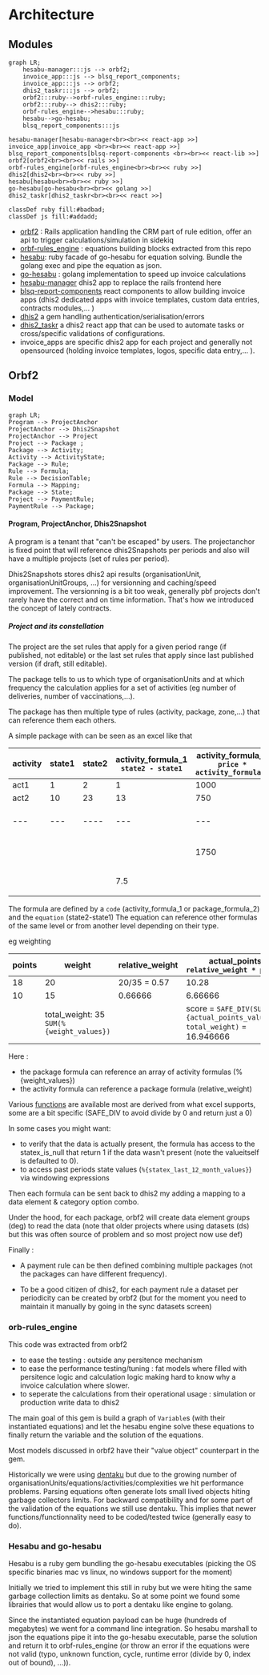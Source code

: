 # Architecture

## Modules

```mermaid
graph LR;
    hesabu-manager:::js --> orbf2;
    invoice_app:::js --> blsq_report_components;
    invoice_app:::js --> orbf2;
    dhis2_taskr:::js --> orbf2;
    orbf2:::ruby-->orbf-rules_engine:::ruby;
    orbf2:::ruby--> dhis2:::ruby;
    orbf-rules_engine-->hesabu:::ruby;
    hesabu-->go-hesabu;
    blsq_report_components:::js

hesabu-manager[hesabu-manager<br><br><< react-app >>]
invoice_app[invoice_app <br><br><< react-app >>]
blsq_report_components[blsq-report-components <br><br><< react-lib >>]
orbf2[orbf2<br><br><< rails >>]
orbf-rules_engine[orbf-rules_engine<br><br><< ruby >>]
dhis2[dhis2<br><br><< ruby >>]
hesabu[hesabu<br><br><< ruby >>]
go-hesabu[go-hesabu<br><br><< golang >>]
dhis2_taskr[dhis2_taskr<br><br><< react >>]

classDef ruby fill:#badbad;
classDef js fill:#addadd;
```

* [orbf2](https://github.com/BLSQ/orbf2) : Rails application handling the CRM part of rule edition, offer an api to trigger calculations/simulation in sidekiq
* [orbf-rules_engine](https://github.com/BLSQ/orbf-rules_engine/) : equations building blocks extracted from this repo
* [hesabu](https://github.com/BLSQ/hesabu): ruby facade of go-hesabu for equation solving. Bundle the golang exec and pipe the equation as json.
* [go-hesabu](https://github.com/BLSQ/go-hesabu) : golang implementation to speed up invoice calculations
* [hesabu-manager](https://github.com/BLSQ/hesabu-manager) dhis2 app to replace the rails frontend here
* [blsq-report-components](https://github.com/BLSQ/blsq-report-components) react components to allow building invoice apps (dhis2 dedicated apps with invoice templates, custom data entries, contracts modules,... )
* [dhis2](https://github.com/BLSQ/dhis2) a gem handling authentication/serialisation/errors
* [dhis2_taskr](https://github.com/BLSQ/dhis2-taskr) a dhis2 react app that can be used to automate tasks or cross/specific validations of configurations.
* invoice_apps are specific dhis2 app for each project and generally not opensourced (holding invoice templates, logos, specific data entry,... ).

## Orbf2


### Model


```mermaid
graph LR;
Program --> ProjectAnchor
ProjectAnchor --> Dhis2Snapshot
ProjectAnchor --> Project
Project --> Package ;
Package --> Activity;
Activity --> ActivityState;
Package --> Rule;
Rule --> Formula;
Rule --> DecisionTable;
Formula --> Mapping;
Package --> State;
Project --> PaymentRule;
PaymentRule --> Package;

```

#### Program, ProjectAnchor, Dhis2Snapshot 

A program is a tenant that "can't be escaped" by users. The projectanchor is fixed point that will reference dhis2Snapshots per periods and also will have a multiple projects (set of rules per period).

Dhis2Snapshots stores dhis2 api results (organisationUnit, organisationUnitGroups, ...) for versionning and caching/speed improvement. The versionning is a bit too weak, generally pbf projects don't rarely have the correct and on time information. That's how we introduced the concept of lately contracts.

##### Project and its constellation

The project are the set rules that apply for a given period range (if published, not editable) or the last set rules that apply since last published version (if draft, still editable).

The package tells to us to which type of organisationUnits and at which frequency the calculation applies for a set of activities (eg number of deliveries, number of vaccinations,...). 

The package has then multiple type of rules (activity, package, zone,...) that can reference them each others.

A simple package with can be seen as an excel like that

| activity | state1 | state2 | activity_formula_1 <br>`state2 - state1` | activity_formula_2 <br>`price * activity_formula_1` | package formula  |
| -------- | -------|------- | ---------------    | ---------------      | ---------------- |
| act1     | 1      |  2     | 1                  |  1000                |
| act2     | 10     | 23     | 13                 |  750                 |
| ---      | ---    | ----    | ---                |  --- | ---------------------------------------------                 | 
|          |        |        |                    |  1750                | package_formula_1 `SUM(%{activity_formula_2})`
|          |        |        | 7.5                |                      | package_formula_2 `AVERAGE(%{activity_formula_1})`

The formula are defined by a `code` (activity_formula_1 or package_formula_2) and the `equation` (state2-state1)
The equation can reference other formulas of the same level or from another level depending on their type.

eg weighting

| points | weight  | relative_weight | actual_points `relative_weight * points`
| ------ | ------  | --------------- | --------------
|    18  |    20   |   20/35 = 0.57  | 10.28 
|    10  |    15   |   0.66666       | 6.66666
|        | total_weight: 35 `SUM(%{weight_values})` | | score = `SAFE_DIV(SUM(%{actual_points_values}), total_weight)` = 16.946666

Here : 
- the package formula can reference an array of activity formulas (%{weight_values})
- the activity formula can reference a package formula (relative_weight)


Various [functions](https://github.com/BLSQ/go-hesabu/blob/master/hesabu/registry.go#L26) are available most are derived from what excel supports, some are a bit specific (SAFE_DIV to avoid divide by 0 and return just a 0)

In some cases you might want:
* to verify that the data is actually present, the formula has access to the statex_is_null that return 1 if the data wasn't present (note the valueitself  is defaulted to 0).
* to access past periods state values (`%{statex_last_12_month_values}`) via windowing expressions

Then each formula can be sent back to dhis2 my adding a mapping to a data element & category option combo.

Under the hood, for each package, orbf2 will create data element groups (deg) to read the data (note that older projects where using datasets (ds) but this was often source of problem and so most project now use def)

Finally : 
- A payment rule can be then defined combining multiple packages (not the packages can have different frequency).

- To be a good citizen of dhis2, for each payment rule a dataset per periodicity can be created by orbf2 (but for the moment you need to maintain it manually by going in the sync datasets screen)


### orb-rules_engine

This code was extracted from orbf2 
- to ease the testing : outside any persitence mechanism
- to ease the performance testing/tuning : fat models where filled with persitence logic and calculation logic making hard to know why a invoice calculation where slower.
- to seperate the calculations from their operational usage : simulation or production write data to dhis2

The main goal of this gem is build a graph of `Variable`s (with their instantiated equations) and let the hesabu engine solve these equations to finally return the variable and the solution of the equations.

Most models discussed in orbf2 have their "value object" counterpart in the gem.

Historically we were using [dentaku](https://github.com/rubysolo/dentaku) but due to the growing number of organisationUnits/equations/activities/complexities we hit performance problems. Parsing equations often generate lots small lived objects hiting garbage collectors limits. For backward compatibility and for some part of the validation of the equations we still use dentaku. This implies that newer functions/functionnality need to be coded/tested twice (generally easy to do).

### Hesabu and go-hesabu

Hesabu is a ruby gem bundling the go-hesabu executables (picking the OS specific binaries mac vs linux, no windows support for the moment)

Initially we tried to implement this still in ruby but  we were hiting the same garbage collection limits as dentaku. So at some point we found some librairies that would allow us to port a dentaku like engine to golang.

Since the instantiated equation payload can be huge (hundreds of megabytes) we went for a command line integration. So hesabu marshall to json the equations pipe it into the go-hesabu executable, parse the solution and return it to orbf-rules_engine (or throw an error if the equations were not valid (typo, unknown function, cycle, runtime error (divide by 0, index out of bound), ...)).


